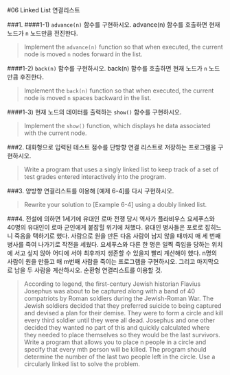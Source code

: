 #06 Linked List 연결리스트

###1.
####1-1)
`advance(n)` 함수를 구현하시오. advance(n) 함수를 호출하면 현재 노드가 `n` 노드만큼 전진한다.
> Implement the `advance(n)` function so that when executed, the current node is moved `n` nodes forward in the list.

####1-2)
`back(n)` 함수를 구현하시오. back(n) 함수를 호출하면 현재 노드가 `n` 노드만큼 후진한다.
> Implement the `back(n)` function so that when executed, the current node is moved `n` spaces backward in the list.

####1-3)
현재 노드의 데이터를 출력하는 `show()` 함수를 구현하시오.
> Implement the `show()` function, which displays he data associated with the current node.


###2.
대화형으로 입력된 테스트 점수를 단방향 연결 리스트로 저장하는 프로그램을 구현하시오.
> Write a program that uses a singly linked list to keep track of a set of test grades entered interactively into the program.

###3.
양방향 연결리스트를 이용해 [예제 6-4]를 다시 구현하시오.
> Rewrite your solution to [Example 6-4] using a doubly linked list.

###4.
전설에 의하면 1세기에 유대인 로마 전쟁 당시 역사가 플라비우스 요세푸스와 40명의 유대인이 로마 군인에게 붙잡힐 위기에 처했다. 유대인 병사들은 포로로 잡히느니 죽음을 택하기로 했다. 사람으로 원을 만든 다음 사람이 남지 않을 때까지 매 세 번째 병사를 죽여 나가기로 작전을 세웠다. 요세푸스와 다른 한 명은 일찍 죽임을 당하는 위치에 서고 싶지 않아 어디에 서야 최후까지 생존할 수 있을지 빨리 계산해야 했다. n명의 사람이 원을 만들고 매 m번째 사람을 죽이는 프로그램을 구현하시오. 그리고 마지막으로 남을 두 사람을 계산하시오. 순환형 연결리스트를 이용할 것.
> According to legend, the first-century Jewish historian Flavius Josephus was about to be captured along with a band of 40 compatriots by Roman soldiers during the Jewish-Roman War. The Jewish soldiers decided that they preferred suicide to being captured and devised a plan for their demise. They were to form a circle and kill every third soldier until they were all dead. Josephus and one other decided they wanted no part of this and quickly calculated where they needed to place themselves so they would be the last survivors. Write a program that allows you to place n people in a circle and specify that every mth person will be killed. The program should determine the number of the last two people left in the circle. Use a circularly linked list to solve the problem.


